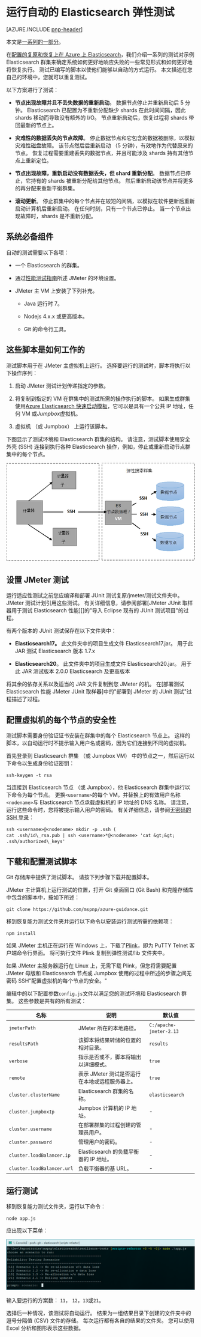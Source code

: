 <properties
   pageTitle="运行自动的 Elasticsearch 弹性测试 |Microsoft Azure"
   description="描述如何在您自己的环境中运行的恢复性测试。"
   services=""
   documentationCenter="na"
   authors="dragon119"
   manager="bennage"
   editor=""
   tags=""/>

<tags
   ms.service="guidance"
   ms.devlang="na"
   ms.topic="article"
   ms.tgt_pltfrm="na"
   ms.workload="na"
   ms.date="09/22/2016"
   ms.author="masashin"/>

# <a name="running-the-automated-elasticsearch-resiliency-tests"></a>运行自动的 Elasticsearch 弹性测试

[AZURE.INCLUDE [pnp-header](../../includes/guidance-pnp-header-include.md)]

本文是[一系列的一部分](guidance-elasticsearch.md)。

在[配置的复原和恢复上在 Azure 上 Elasticsearch][elasticsearch-resilience-recovery]，我们介绍一系列的测试对示例 Elasticsearch 群集来确定系统如何更好地响应失败的一些常见形式和如何更好地将恢复执行。 测试已编写的脚本以使他们能够以自动的方式运行。 本文描述在您自己的环境中，您就可以重复测试。 

以下方案进行了测试︰

- **节点出现故障并且不丢失数据的重新启动**。 数据节点停止并重新启动后 5 分钟。
Elasticsearch 已配置为不重新分配缺少 shards 在此时间间隔，因此 shards 移动而导致没有额外的 I/O。 节点重新启动后，恢复过程将 shards 带回最新的节点上。

- **灾难性的数据丢失的节点故障**。 停止数据节点和它包含的数据被删除，以模拟灾难性磁盘故障。 该节点然后后重新启动 （5 分钟），有效地作为代替原来的节点。 恢复过程需要重建丢失的数据节点，并且可能涉及 shards 持有其他节点上重新定位。

- **节点出现故障，重新启动没有数据丢失，但 shard 重新分配**。 数据节点已停止，它持有的 shards 被重新分配给其他节点。 然后重新启动该节点并将更多的再分配来重新平衡群集。

- **滚动更新**。 停止群集中的每个节点并在较短的间隔，以模拟在软件更新后重新启动计算机后重新启动。 在任何时刻，只有一个节点已停止。
当一个节点出现故障时，shards 是不重新分配。

## <a name="prerequisites"></a>系统必备组件

自动的测试需要以下各项︰

- 一个 Elasticsearch 的群集。

- 通过[性能测试指南]所述 JMeter 的环境设置。 

- JMeter 主 VM 上安装了下列补充。

    - Java 运行时 7。

    - Nodejs 4.x.x 或更高版本。

    - Git 的命令行工具。

## <a name="how-the-scripts-work"></a>这些脚本是如何工作的

测试脚本用于在 JMeter 主虚拟机上运行。 选择要运行的测试时，脚本将执行以下操作序列︰

1.  启动 JMeter 测试计划传递指定的参数。

2.  将复制到指定的 VM 在群集中的测试所需的操作执行的脚本。 如果生成群集使用[Azure Elasticsearch 快速启动模板](https://github.com/Azure/azure-quickstart-templates/tree/master/elasticsearch)，它可以是具有一个公共 IP 地址，任何 VM 或*Jumpbox*虚拟机。

3.  虚拟机 （或 Jumpbox） 上运行该脚本。

下图显示了测试环境和 Elasticsearch 群集的结构。 请注意，测试脚本使用安全外壳 (SSH) 连接到执行各种 Elasticsearch 操作，例如，停止或重新启动节点群集中的每个节点。

![](./media/guidance-elasticsearch/resilience-testing1.png)

## <a name="setting-up-the-jmeter-tests"></a>设置 JMeter 测试

运行适应性测试之前您应编译和部署 JUnit 测试复原/jmeter/测试文件夹中。 JMeter 测试计划引用这些测试。 有关详细信息，请参阅部署[JMeter JUnit 取样器用于测试 Elasticsearch 性能][]的"导入 Eclipse 现有的 JUnit 测试项目"的过程。

有两个版本的 JUnit 测试保存在以下文件夹中︰

- **Elasticsearch17。** 此文件夹中的项目生成文件 Elasticsearch17.jar。 用于此 JAR 测试 Elasticsearch 版本 1.7.x

- **Elasticsearch20**。 此文件夹中的项目生成文件 Elasticsearch20.jar。 用于此 JAR 测试版本 2.0.0 Elasticsearch 及更高版本

将其余的依存关系以及适当的 JAR 文件复制到您 JMeter 的机。 在[部署测试 Elasticsearch 性能 JMeter JUnit 取样器]中的"部署到 JMeter 的 JUnit 测试"过程描述了过程。

## <a name="configuring-vm-security-for-each-node"></a>配置虚拟机的每个节点的安全性

测试脚本需要身份验证证书安装在群集中的每个 Elasticsearch 节点上。 这样的脚本，以自动运行时不提示输入用户名或密码，因为它们连接到不同的虚拟机。

首先登录到 Elasticsearch 群集 （或 Jumpbox VM） 中的节点之一，然后运行以下命令以生成身份验证密钥︰

```Shell
ssh-keygen -t rsa
```

当连接到 Elasticsearch 节点 （或 Jumpbox），他 Elasticsearch 群集中运行以下命令为每个节点。 更换`<username>`的每个 VM，并替换上的有效用户名称`<nodename>`与 Elasticsearch 节点承载虚拟机的 IP 地址的 DNS 名称。
请注意，运行这些命令时，您将被提示输入用户的密码。
有关详细信息，请参阅[无密码的 SSH 登录](http://www.linuxproblem.org/art_9.html)︰

```Shell
ssh <username>@<nodename> mkdir -p .ssh (
cat .ssh/id\_rsa.pub | ssh <username>*@<nodename> 'cat &gt;&gt; .ssh/authorized\_keys'
```

## <a name="downloading-and-configuring-the-test-scripts"></a>下载和配置测试脚本

Git 存储库中提供了测试脚本。 请按下列步骤下载并配置脚本。

JMeter 主计算机上运行测试的位置，打开 Git 桌面窗口 (Git Bash) 和克隆存储库中包含的脚本中，按如下所述︰

```Shell
git clone https://github.com/mspnp/azure-guidance.git
```

移到恢复能力测试文件夹并运行以下命令以安装运行测试所需的依赖项︰

```Shell
npm install
```

如果 JMeter 主机正在运行在 Windows 上，下载了[Plink](http://www.chiark.greenend.org.uk/~sgtatham/putty/download.html)，即为 PuTTY Telnet 客户端命令行界面。 将可执行文件 Plink 复制到弹性测试/lib 文件夹中。

如果 JMeter 主服务器运行在 Linux 上，无需下载 Plink，但您将需要配置 JMeter 母版和 Elasticsearch 节点或 Jumpbox 使用的过程中所述的步骤之间无密码 SSH"配置虚拟机的每个节点的安全。" 

编辑中的以下配置参数`config.js`文件以满足您的测试环境和 Elasticsearch 群集。 这些参数是共有的所有测试︰

| 名称 | 说明 | 默认值 |
| ---- | ----------- | ------------- |
| `jmeterPath` | JMeter 所在的本地路径。 | `C:/apache-jmeter-2.13` |
| `resultsPath` | 该脚本将结果转储的位置的相对目录。 | `results` |
| `verbose` | 指示是否或不，脚本将输出以详细模式。 | `true` |
| `remote` | 表示 JMeter 测试是否运行在本地或远程服务器上。 | `true` |
| `cluster.clusterName` | Elasticsearch 群集的名称。 | `elasticsearch` |
| `cluster.jumpboxIp`         | Jumpbox 计算机的 IP 地址。                 |-|
| `cluster.username`          | 在部署群集的过程创建的管理员用户。 |-|
| `cluster.password`          | 管理用户的密码。                        |-|
| `cluster.loadBalancer.ip`   | Elasticsearch 的负载平衡器的 IP 地址。    |-|
| `cluster.loadBalancer.url`  | 负载平衡器的基 URL。                          |-|

## <a name="running-the-tests"></a>运行测试

移到恢复能力测试文件夹，运行以下命令︰

```Shell
node app.js
```

应出现以下菜单︰

![](./media/guidance-elasticsearch/resilience-testing2.png)

输入要运行的方案数︰ `11`， `12`，`13`或`21`。 

选择后一种情况，该测试将自动运行。 结果为一组结果目录下创建的文件夹中的逗号分隔值 (CSV) 文件的存储。 每次运行都有各自的结果的文件夹。
您可以使用 Excel 分析和图形表示这些数据。

[Running Elasticsearch on Azure]: guidance-elasticsearch-running-on-azure.md
[Tuning Data Ingestion Performance for Elasticsearch on Azure]: guidance-elasticsearch-tuning-data-ingestion-performance.md
[性能测试指南]: guidance-elasticsearch-creating-performance-testing-environment.md
[JMeter guidance]: guidance-elasticsearch-implementing-jmeter.md
[Considerations for JMeter]: guidance-elasticsearch-deploying-jmeter-junit-sampler.md
[Query aggregation and performance]: guidance-elasticsearch-query-aggregation-performance.md
[elasticsearch-resilience-recovery]: guidance-elasticsearch-configuring-resilience-and-recovery.md
[Resilience and Recovery Testing]: guidance-elasticsearch-running-automated-resilience-tests.md
[为测试 Elasticsearch 性能部署 JMeter JUnit 取样器]: guidance-elasticsearch-deploying-jmeter-junit-sampler.md
